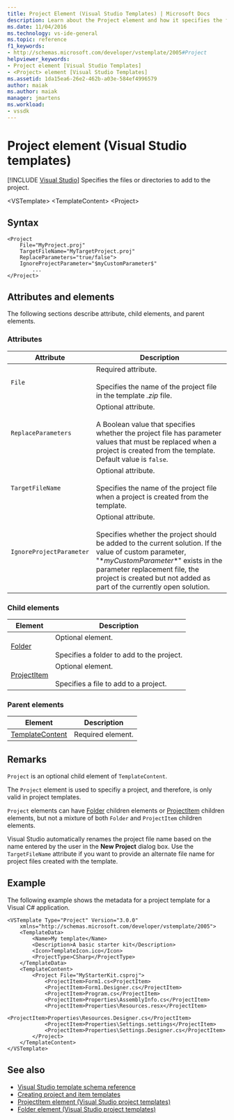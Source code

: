 ```yaml
---
title: Project Element (Visual Studio Templates) | Microsoft Docs
description: Learn about the Project element and how it specifies the files or directories to add to the project.
ms.date: 11/04/2016
ms.technology: vs-ide-general
ms.topic: reference
f1_keywords:
- http://schemas.microsoft.com/developer/vstemplate/2005#Project
helpviewer_keywords:
- Project element [Visual Studio Templates]
- <Project> element [Visual Studio Templates]
ms.assetid: 1da15ea6-26e2-462b-a03e-584ef4996579
author: maiak
ms.author: maiak
manager: jmartens
ms.workload:
- vssdk
---
```

# Project element (Visual Studio templates)

 [!INCLUDE [Visual Studio](~/includes/applies-to-version/vs-windows-only.md)]
Specifies the files or directories to add to the project.

 \<VSTemplate>
 \<TemplateContent>
 \<Project>

## Syntax

```
<Project
    File="MyProject.proj"
    TargetFileName="MyTargetProject.proj"
    ReplaceParameters="true/false">
    IgnoreProjectParameter="$myCustomParameter$"
        ...
</Project>
```

## Attributes and elements
 The following sections describe attribute, child elements, and parent elements.

### Attributes

|Attribute|Description|
|---------------|-----------------|
|`File`|Required attribute.<br /><br /> Specifies the name of the project file in the template *.zip* file.|
|`ReplaceParameters`|Optional attribute.<br /><br /> A Boolean value that specifies whether the project file has parameter values that must be replaced when a project is created from the template. Default value is `false`.|
|`TargetFileName`|Optional attribute.<br /><br /> Specifies the name of the project file when a project is created from the template.|
|`IgnoreProjectParameter`|Optional attribute.<br /><br /> Specifies whether the project should be added to the current solution. If the value of custom parameter, "$*myCustomParameter*$" exists in the parameter replacement file, the project is created but not added as part of the currently open solution.|

### Child elements

|Element|Description|
|-------------|-----------------|
|[Folder](../extensibility/folder-element-visual-studio-project-templates.md)|Optional element.<br /><br /> Specifies a folder to add to the project.|
|[ProjectItem](../extensibility/projectitem-element-visual-studio-project-templates.md)|Optional element.<br /><br /> Specifies a file to add to a project.|

### Parent elements

|Element|Description|
|-------------|-----------------|
|[TemplateContent](../extensibility/templatecontent-element-visual-studio-templates.md)|Required element.|

## Remarks
 `Project` is an optional child element of `TemplateContent`.

 The `Project` element is used to specifiy a project, and therefore, is only valid in project templates.

 `Project` elements can have [Folder](../extensibility/folder-element-visual-studio-project-templates.md) children elements or [ProjectItem](../extensibility/projectitem-element-visual-studio-project-templates.md) children elements, but not a mixture of both `Folder` and `ProjectItem` children elements.

 Visual Studio automatically renames the project file name based on the name entered by the user in the **New Project** dialog box. Use the `TargetFileName` attribute if you want to provide an alternate file name for project files created with the template.

## Example
 The following example shows the metadata for a project template for a Visual C# application.

```
<VSTemplate Type="Project" Version="3.0.0"
    xmlns="http://schemas.microsoft.com/developer/vstemplate/2005">
    <TemplateData>
        <Name>My template</Name>
        <Description>A basic starter kit</Description>
        <Icon>TemplateIcon.ico</Icon>
        <ProjectType>CSharp</ProjectType>
    </TemplateData>
    <TemplateContent>
        <Project File="MyStarterKit.csproj">
            <ProjectItem>Form1.cs<ProjectItem>
            <ProjectItem>Form1.Designer.cs</ProjectItem>
            <ProjectItem>Program.cs</ProjectItem>
            <ProjectItem>Properties\AssemblyInfo.cs</ProjectItem>
            <ProjectItem>Properties\Resources.resx</ProjectItem>
            <ProjectItem>Properties\Resources.Designer.cs</ProjectItem>
            <ProjectItem>Properties\Settings.settings</ProjectItem>
            <ProjectItem>Properties\Settings.Designer.cs</ProjectItem>
        </Project>
    </TemplateContent>
</VSTemplate>
```

## See also
- [Visual Studio template schema reference](../extensibility/visual-studio-template-schema-reference.md)
- [Creating project and item templates](../ide/creating-project-and-item-templates.md)
- [ProjectItem element (Visual Studio project templates)](../extensibility/projectitem-element-visual-studio-project-templates.md)
- [Folder element (Visual Studio project templates)](../extensibility/folder-element-visual-studio-project-templates.md)
